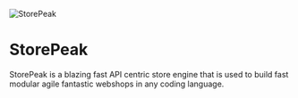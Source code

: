 ![StorePeak](https://user-images.githubusercontent.com/7737619/202876376-01296460-1d0e-4e25-bf26-204c57f85962.png)



# StorePeak
 StorePeak is a blazing fast API centric store engine that is used to build fast modular agile fantastic webshops in any coding language.
